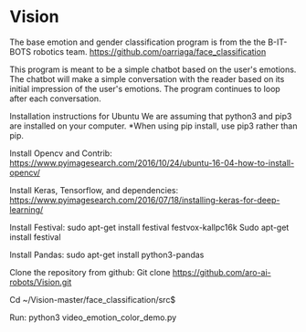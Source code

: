 # Vision
The base emotion and gender classification program is from the the B-IT-BOTS robotics team. https://github.com/oarriaga/face_classification

This program is meant to be a simple chatbot based on the user's emotions. The chatbot will make a simple conversation with the reader based on its initial impression of the user's emotions. The program continues to loop after each conversation.

Installation instructions for Ubuntu
We are assuming that python3 and pip3 are installed on your computer.
*When using pip install, use pip3 rather than pip.

Install Opencv and Contrib: https://www.pyimagesearch.com/2016/10/24/ubuntu-16-04-how-to-install-opencv/ 

Install Keras, Tensorflow, and dependencies: https://www.pyimagesearch.com/2016/07/18/installing-keras-for-deep-learning/ 

Install Festival: 
sudo apt-get install festival festvox-kallpc16k
Sudo apt-get install festival

Install Pandas:
sudo apt-get install python3-pandas

Clone the repository from github:
Git clone https://github.com/aro-ai-robots/Vision.git 
	
Cd ~/Vision-master/face_classification/src$

Run:
python3 video_emotion_color_demo.py
